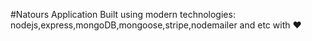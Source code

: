 #Natours Application
Built using modern technologies: nodejs,express,mongoDB,mongoose,stripe,nodemailer and etc with ❤️